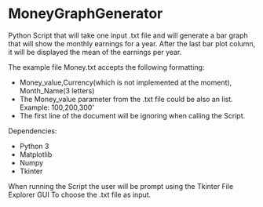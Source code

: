 # MoneyGraphGenerator

Python Script that will take one input .txt file and will generate a bar graph that will show the monthly earnings for a year. After the last bar plot column, it will be displayed the mean of the earnings per year. 

The example file Money.txt accepts the following formatting:
 - Money_value,Currency(which is not implemented at the moment), Month_Name(3 letters)
 - The Money_value parameter from the .txt file could be also an list. Example: 100,200,300'
 - The first line of the document will be ignoring when calling the Script. 
 
 Dependencies:
  - Python 3
  - Matplotlib
  - Numpy
  - Tkinter 
  
  When running the Script the user will be prompt using the Tkinter File Explorer GUI To choose the .txt file as input.

